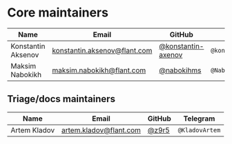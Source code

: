 # Core maintainers

| Name                  | Email                        | GitHub                                                     | Telegram
|-----------------------|------------------------------|------------------------------------------------------------|--------------------------------------
| Konstantin Aksenov    | konstantin.aksenov@flant.com | [@konstantin-axenov](https://github.com/konstantin-axenov) | `@konstantin_aksenov`
| Maksim Nabokikh       | maksim.nabokikh@flant.com    | [@nabokihms](https://github.com/nabokihms)                 | `@NabokihM`

## Triage/docs maintainers

| Name                  | Email                        | GitHub                                                     | Telegram
|-----------------------|------------------------------|------------------------------------------------------------|--------------------------------------
| Artem Kladov          | artem.kladov@flant.com       | [@z9r5](https://github.com/z9r5)                           | `@KladovArtem`
